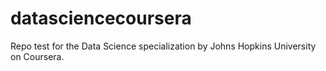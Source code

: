 # datasciencecoursera
Repo test for the Data Science specialization by Johns Hopkins University on Coursera.
